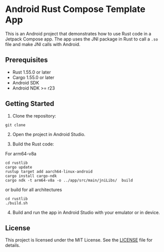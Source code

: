 # Android Rust Compose Template App

This is an Android project that demonstrates how to use Rust code in a Jetpack Compose app. The app uses the JNI package in Rust to call a `.so` file and make JNI calls with Android.

## Prerequisites

- Rust 1.55.0 or later
- Cargo 1.55.0 or later
- Android SDK
- Android NDK >= r23

## Getting Started

1. Clone the repository:

```console
git clone 
```

2. Open the project in Android Studio.

3. Build the Rust code:

For arm64-v8a

```console
cd rustlib
cargo update
rustup target add aarch64-linux-android
cargo install cargo-ndk
cargo ndk -t arm64-v8a -o ../app/src/main/jniLibs/  build
```

or build for all architectures

```console
cd rustlib
./build.sh
```

4. Build and run the app in Android Studio with your emulator or in device.

## License

This project is licensed under the MIT License. See the [LICENSE](LICENSE) file for details.
